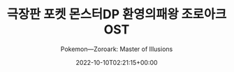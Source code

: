 ---
title: "극장판 포켓 몬스터DP 환영의패왕 조로아크 OST"
subtitle: "Pokemon—Zoroark: Master of Illusions"
description: "OST"
icon: "library_music"
weight: 5200000000
date: 2022-10-10T02:21:15+00:00
lastmod: 2022-10-10T02:21:15+00:00
draft: false
images: []
---